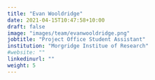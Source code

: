 ```yaml
---
title: "Evan Wooldridge"
date: 2021-04-15T10:47:58+10:00
draft: false
image: "images/team/evanwooldridge.png"
jobtitle: "Project Office Student Assistant"
institution: "Morgridge Institue of Research"
#website: ""
linkedinurl: ""
weight: 5
---
```

